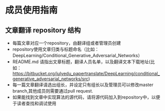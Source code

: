 # 成员使用指南 #

## 文章翻译 repository 结构 ##
* 每篇文章对应一个repository，由翻译组或者管理员创建
* repository使用文章归类与标题命名（比如：DeepLearning/Conditional_Generative_Adversarial_Networks）
* README.md 请指出文章标题，翻译人员名单，以及翻译文本下载地址(比如：https://bitbucket.org/julyedu_papertranslate/DeepLearning/conditional_generative_adversarial_networks/src)
* 每一篇文章翻译请选出组长，并设定只有组长以及管理员可以修改master branch,其他成员则需要通过pull request.
* 如果能找到文章中实现算法的源代码，请将源代码加入到repository中，以便于读者查找和调试使用
